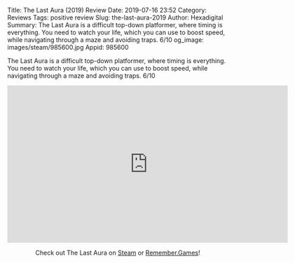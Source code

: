Title: The Last Aura (2019) Review
Date: 2019-07-16 23:52
Category: Reviews
Tags: positive review
Slug: the-last-aura-2019
Author: Hexadigital
Summary: The Last Aura is a difficult top-down platformer, where timing is everything. You need to watch your life, which you can use to boost speed, while navigating through a maze and avoiding traps. 6/10
og_image: images/steam/985600.jpg
Appid: 985600

The Last Aura is a difficult top-down platformer, where timing is everything. You need to watch your life, which you can use to boost speed, while navigating through a maze and avoiding traps. 6/10

<center><iframe src="https://www.youtube.com/embed/WbmwT22TM_k?feature=oembed" allow="accelerometer; autoplay; encrypted-media; gyroscope; picture-in-picture" width="640" height="360" frameborder="0"></iframe>

Check out The Last Aura on [Steam](https://store.steampowered.com/app/985600/?curator_clanid=34633900) or [Remember.Games](https://remember.games/game/230/)!</center>
